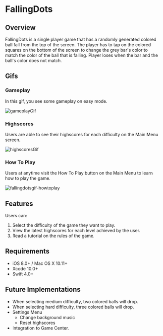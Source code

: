 # FallingDots

## Overview
FallingDots is a single player game that has a randomly generated colored ball fall from the top of the screen. The player has to tap on the colored squares on the bottom of the screen to change the grey bar's color to match the color of the ball that is falling. Player loses when the bar and the ball's color does not match.

## Gifs
### Gameplay
In this gif, you see some gameplay on easy mode.

![gameplayGif](https://user-images.githubusercontent.com/43770537/54216776-aab66300-44c0-11e9-8c35-3a2581cf61bd.gif)

### Highscores
Users are able to see their highscores for each difficulty on the Main Menu screen.

![highscoresGif](https://user-images.githubusercontent.com/43770537/54216887-e18c7900-44c0-11e9-8bad-4ef9c714c603.gif)

### How To Play
Users at anytime visit the How To Play button on the Main Menu to learn how to play the game.

![fallingdotsgif-howtoplay](https://user-images.githubusercontent.com/43770537/53983021-512aee80-40e4-11e9-98d8-58cba405ee29.gif)

## Features
Users can:
  1. Select the difficulty of the game they want to play.
  2. View the latest highscores for each level achieved by the user.
  3. Read a tutorial on the rules of the game.

## Requirements
- iOS 8.0+ / Mac OS X 10.11+ 
- Xcode 10.0+
- Swift 4.0+

## Future Implementations
- When selecting medium difficulty, two colored balls will drop.
- When selecting hard difficulty, three colored balls will drop.
- Settings Menu
  - Change background music
  - Reset highscores
- Integration to Game Center.
